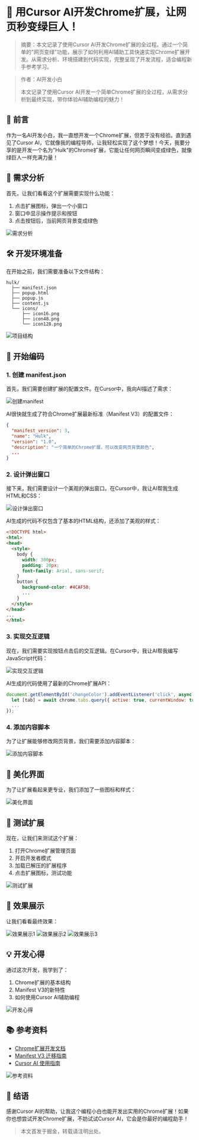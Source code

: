# 🚀 用Cursor AI开发Chrome扩展，让网页秒变绿巨人！

> 摘要：本文记录了使用Cursor AI开发Chrome扩展的全过程。通过一个简单的"网页变绿"功能，展示了如何利用AI辅助工具快速实现Chrome扩展开发。从需求分析、环境搭建到代码实现，完整呈现了开发流程，适合编程新手参考学习。

> 作者：AI开发小白
> 
> 本文记录了使用Cursor AI开发一个简单Chrome扩展的全过程，从需求分析到最终实现，带你体验AI辅助编程的魅力！

## 🌈 前言

作为一名AI开发小白，我一直想开发一个Chrome扩展，但苦于没有经验。直到遇见了Cursor AI，它就像我的编程导师，让我轻松实现了这个梦想！今天，我要分享的是开发一个名为"Hulk"的Chrome扩展，它能让任何网页瞬间变成绿色，就像绿巨人一样充满力量！

## 🎯 需求分析

首先，让我们看看这个扩展需要实现什么功能：

1. 点击扩展图标，弹出一个小窗口
2. 窗口中显示操作提示和按钮
3. 点击按钮后，当前网页背景变成绿色

![需求分析](word/1.png)

## 🛠️ 开发环境准备

在开始之前，我们需要准备以下文件结构：

```
hulk/
  ├── manifest.json
  ├── popup.html
  ├── popup.js
  ├── content.js
  └── icons/
      ├── icon16.png
      ├── icon48.png
      └── icon128.png
```

![项目结构](word/2.png)

## 📝 开始编码

### 1. 创建 manifest.json

首先，我们需要创建扩展的配置文件。在Cursor中，我向AI描述了需求：

![创建manifest](word/3.png)

AI很快就生成了符合Chrome扩展最新标准（Manifest V3）的配置文件：

```json
{
  "manifest_version": 3,
  "name": "Hulk",
  "version": "1.0",
  "description": "一个简单的Chrome扩展，可以改变网页背景颜色",
  ...
}
```

### 2. 设计弹出窗口

接下来，我们需要设计一个美观的弹出窗口。在Cursor中，我让AI帮我生成HTML和CSS：

![设计弹出窗口](word/4.png)

AI生成的代码不仅包含了基本的HTML结构，还添加了美观的样式：

```html
<!DOCTYPE html>
<html>
<head>
  <style>
    body {
      width: 300px;
      padding: 20px;
      font-family: Arial, sans-serif;
    }
    button {
      background-color: #4CAF50;
      ...
    }
  </style>
</head>
...
</html>
```

### 3. 实现交互逻辑

现在，我们需要实现按钮点击后的交互逻辑。在Cursor中，我让AI帮我编写JavaScript代码：

![实现交互逻辑](word/5.png)

AI生成的代码使用了最新的Chrome扩展API：

```javascript
document.getElementById('changeColor').addEventListener('click', async () => {
  let [tab] = await chrome.tabs.query({ active: true, currentWindow: true });
  ...
});
```

### 4. 添加内容脚本

为了让扩展能够修改网页背景，我们需要添加内容脚本：

![添加内容脚本](word/6.png)

## 🎨 美化界面

为了让扩展看起来更专业，我们添加了一些图标和样式：

![美化界面](word/7.png)

## 🧪 测试扩展

现在，让我们来测试这个扩展：

1. 打开Chrome扩展管理页面
2. 开启开发者模式
3. 加载已解压的扩展程序
4. 点击扩展图标，测试功能

![测试扩展](word/8.png)

## 🎉 效果展示

让我们看看最终效果：

![效果展示1](word/9.png)
![效果展示2](word/10.png)
![效果展示3](word/11.png)

## 💡 开发心得

通过这次开发，我学到了：

1. Chrome扩展的基本结构
2. Manifest V3的新特性
3. 如何使用Cursor AI辅助编程

![开发心得](word/12.png)

## 📚 参考资料

- [Chrome扩展开发文档](https://developer.chrome.com/docs/extensions/)
- [Manifest V3 迁移指南](https://developer.chrome.com/docs/extensions/mv3/intro/)
- [Cursor AI 使用指南](https://cursor.sh/)

![参考资料](word/13.png)

## 🌟 结语

感谢Cursor AI的帮助，让我这个编程小白也能开发出实用的Chrome扩展！如果你也想尝试开发Chrome扩展，不妨试试Cursor AI，它会是你最好的编程助手！

> 本文首发于掘金，转载请注明出处。 